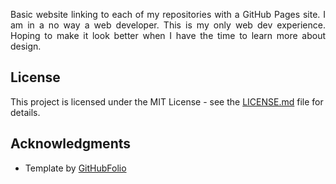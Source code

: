 <p align="justify">
Basic website linking to each of my repositories with a GitHub Pages site.
I am in a no way a web developer. This is my only web dev experience.
Hoping to make it look better when I have the time to learn more about design.
</p>

## License
This project is licensed under the MIT License - see the [LICENSE.md](LICENSE.md) file for details.

## Acknowledgments
* Template by [GitHubFolio](https://githubfolio.herokuapp.com/)
